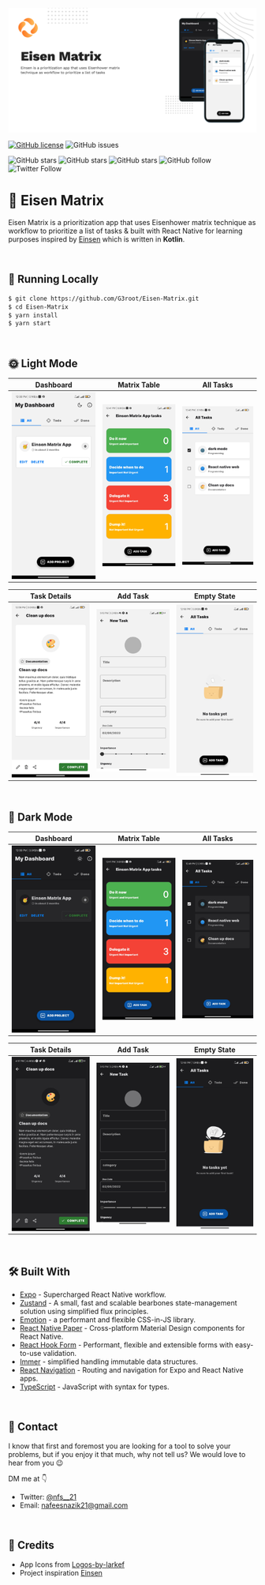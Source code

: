 
![GitHub Cards Preview](readme-assets/header.png)

[![GitHub license](https://img.shields.io/badge/license-MIT-green)](LICENSE)
![GitHub issues](https://img.shields.io/github/issues/G3root/Eisen-Matrix)

![GitHub stars](https://img.shields.io/github/stars/G3root/Eisen-Matrix?style=social)
![GitHub stars](https://img.shields.io/github/forks/G3root/Eisen-Matrix?style=social)
![GitHub stars](https://img.shields.io/github/watchers/G3root/Eisen-Matrix?style=social)
![GitHub follow](https://img.shields.io/github/followers/G3root?label=Follow&style=social)
![Twitter Follow](https://img.shields.io/twitter/follow/nfs__21?label=Twitter&style=social)

# 🎯 Eisen Matrix

 Eisen Matrix is a prioritization app that uses Eisenhower matrix technique as workflow to prioritize a list of tasks & built with React Native for learning purposes inspired by [Einsen](https://github.com/Spikeysanju/Einsen) which is written in **Kotlin**.<br />


<br />

## 🏃 Running Locally

```bash
$ git clone https://github.com/G3root/Eisen-Matrix.git
$ cd Eisen-Matrix
$ yarn install
$ yarn start
```

<br />

## 🌞 Light Mode

|   Dashboard    | Matrix Table    |   All Tasks   
|---	|---	|---
|  ![](readme-assets/home_light.jpg)    |  ![](readme-assets/matrix_table_light.jpg)    |   ![](readme-assets/all_task_light.jpg)    

|   Task Details  |   Add Task    | Empty State    |
|---    |---	|---	|
|   ![](readme-assets/task_detail_light.jpg)    |   ![](readme-assets/add_task_light.jpg)      |   ![](readme-assets/empty_state_light.jpg)

<br />

## 🌚 Dark Mode

|   Dashboard    | Matrix Table    |   All Tasks   
|---	|---	|---
|  ![](readme-assets/home_dark.jpg)    |  ![](readme-assets/matrix_table_dark.jpg)    |   ![](readme-assets/all_task_dark.jpg)    

|   Task Details  |   Add Task    | Empty State    |
|---    |---	|---	|
|   ![](readme-assets/task_detail_dark.jpg)    |   ![](readme-assets/add_task_dark.jpg)      |   ![](readme-assets/empty_state_dark.jpg)

<br />

## 🛠 Built With

- [Expo](https://expo.dev/) - Supercharged React Native workflow.
- [Zustand](https://github.com/pmndrs/zustand) - A small, fast and scalable bearbones state-management solution using simplified flux principles.
- [Emotion](https://emotion.sh/) - a performant and flexible CSS-in-JS library.
- [React Native Paper](https://callstack.github.io/react-native-paper/) - Cross-platform Material Design components for React Native.
- [React Hook Form](https://react-hook-form.com/) - Performant, flexible and extensible forms with easy-to-use validation.
- [Immer](https://immerjs.github.io/immer/) - simplified handling immutable data structures.
- [React Navigation](https://reactnavigation.org/) - Routing and navigation for Expo and React Native apps.
- [TypeScript](https://www.typescriptlang.org/) - JavaScript with syntax for types.

<br />

## 📩 Contact

I know that first and foremost you are looking for a tool to solve your problems, but if you enjoy
it that much, why not tell us? We would love to hear from you 😉

DM me at 👇

* Twitter: <a href="https://twitter.com/nfs__21" target="_blank">@nfs__21</a>
* Email: nafeesnazik21@gmail.com

<br>

## 🤗 Credits

- App Icons from [Logos-by-larkef](https://rareblocks.xyz/logos-by-larkef)
- Project inspiration [Einsen](https://github.com/Spikeysanju/Einsen)

<br>

